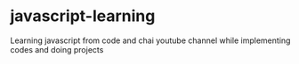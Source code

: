 # javascript-learning
Learning javascript from code and chai youtube channel while implementing codes and doing projects
